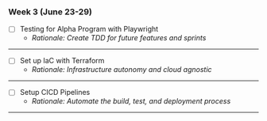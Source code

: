 ### Week 3 (June 23-29)

- [ ] Testing for Alpha Program with Playwright
  - *Rationale: Create TDD for future features and sprints*
---

- [ ] Set up IaC with Terraform
  - *Rationale: Infrastructure autonomy and cloud agnostic*
---

- [ ] Setup CICD Pipelines
  - *Rationale: Automate the build, test, and deployment process*
---
